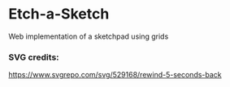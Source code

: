# Etch-a-Sketch
Web implementation of a sketchpad using grids

### SVG credits:
https://www.svgrepo.com/svg/529168/rewind-5-seconds-back